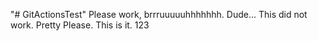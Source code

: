 "# GitActionsTest" 
Please work, brrruuuuuhhhhhhh. Dude... This did not work. Pretty Please. This is it. 123
